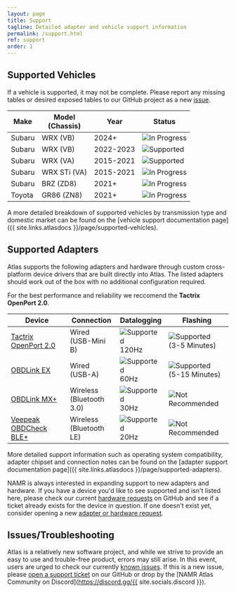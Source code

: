 ```yaml
---
layout: page
title: Support
tagline: Detailed adapter and vehicle support information
permalink: /support.html
ref: support
order: 1
---
```


## Supported Vehicles

If a vehicle is supported, it may not be complete. Please report any missing tables or desired exposed tables to our GitHub project as a new [issue](https://github.com/motorsportsresearch/atlas-public/issues). 

| Make   | Model<br>(Chassis) | Year      | Status |
|--------|--------------------|-----------|--------|
| Subaru | WRX (VB)     | 2024+      | ![In Progress](https://flat.badgen.net/badge/icon/In%20Progress?label&color=blue) |
| Subaru | WRX (VB)     | 2022-2023      | ![Supported](https://flat.badgen.net/badge/icon/Supported?label&color=green) |
| Subaru | WRX (VA)     | 2015-2021 | ![Supported](https://flat.badgen.net/badge/icon/Supported?label&color=green) |
| Subaru | WRX STi (VA) | 2015-2021 | ![In Progress](https://flat.badgen.net/badge/icon/In%20Progress?label&color=blue) |
| Subaru | BRZ (ZD8) | 2021+     | ![In Progress](https://flat.badgen.net/badge/icon/In%20Progress?label&color=blue) |
| Toyota | GR86 (ZN8) | 2021+     | ![In Progress](https://flat.badgen.net/badge/icon/In%20Progress?label&color=blue) |

A more detailed breakdown of supported vehicles by transmission type and domestic market can be found on the [vehicle support documentation page]({{ site.links.atlasdocs }}/page/supported-vehicles).

## Supported Adapters

Atlas supports the following adapters and hardware through custom cross-platform device drivers that are built directly into Atlas. The listed adapters should work out of the box with no additional configuration required.

For the best performance and reliability we reccomend the **Tactrix OpenPort 2.0**.

| Device               | Connection | Datalogging      | Flashing |
|----------------------|------------|------------------|----------|
| [Tactrix OpenPort 2.0](https://www.tactrix.com/index.php?page=shop.product_details&flypage=flypage.tpl&product_id=17&category_id=6&option=com_virtuemart&Itemid=53&redirected=1&Itemid=53) | Wired<br>(USB-Mini B) | ![Supported](https://flat.badgen.net/badge/icon/Supported?label&color=green)<br>120Hz | ![Supported](https://flat.badgen.net/badge/icon/Supported?label&color=green)<br>(3-5 Minutes) |
| [OBDLink EX](https://www.obdlink.com/products/obdlink-ex/) | Wired<br>(USB-A) | ![Supported](https://flat.badgen.net/badge/icon/Supported?label&color=green)<br>60Hz | ![Supported](https://flat.badgen.net/badge/icon/Supported?label&color=green)<br>(5-15 Minutes) |
| [OBDLink MX+](https://www.obdlink.com/products/obdlink-mxp/) | Wireless<br>(Bluetooth 3.0) | ![Supported](https://flat.badgen.net/badge/icon/Supported?label&color=green)<br>30Hz | ![Not Recommended](https://flat.badgen.net/badge/icon/Not%20Recommended?label&color=orange) |
| [Veepeak OBDCheck BLE+](https://www.amazon.com/dp/B076XVQMVS) | Wireless<br>(Bluetooth LE) |  ![Supported](https://flat.badgen.net/badge/icon/Supported?label&color=green)<br>20Hz | ![Not Recommended](https://flat.badgen.net/badge/icon/Not%20Recommended?label&color=orange) |

More detailed support information such as operating system compatibility, adapter chipset and connection notes can be found on the [adapter support documentation page]({{ site.links.atlasdocs }}/page/supported-adapters).

NAMR is always interested in expanding support to new adapters and hardware. If you have a device you'd like to see supported and isn't listed here, please check our current [hardware requests](https://github.com/motorsportsresearch/atlas-public/labels/hardware%20request) on GitHub and see if a ticket already exists for the device in question. If one doesn't exist yet, consider opening a new [adapter or hardware request](https://github.com/motorsportsresearch/atlas-public/issues/new?labels=hardware%20request&template=adapter_request.md&title=).

## Issues/Troubleshooting

Atlas is a relatively new software project, and while we strive to provide an easy to use and trouble-free product, errors may still arise. In this event, users are urged to check our currently [known issues](https://github.com/motorsportsresearch/atlas-public/labels/bug). If this is a new issue, please [open a support ticket](https://github.com/motorsportsresearch/atlas-public/issues/new?labels=bug&template=bug_report.md) on our GitHub or drop by the [NAMR Atlas Community on Discord](https://discord.gg/{{ site.socials.discord }}).

